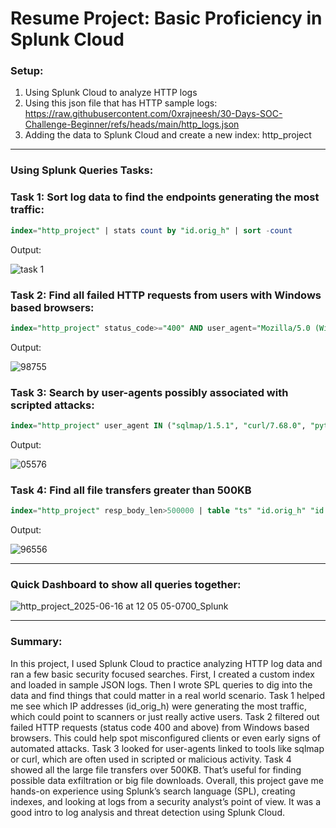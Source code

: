 # Resume Project: Basic Proficiency in Splunk Cloud

### Setup:
1. Using Splunk Cloud to analyze HTTP logs
2. Using this json file that has HTTP sample logs: https://raw.githubusercontent.com/0xrajneesh/30-Days-SOC-Challenge-Beginner/refs/heads/main/http_logs.json
3. Adding the data to Splunk Cloud and create a new index: http_project
---
### Using Splunk Queries Tasks:

### Task 1: Sort log data to find the endpoints generating the most traffic:
```sql
index="http_project" | stats count by "id.orig_h" | sort -count
```
Output:

![task 1](https://github.com/user-attachments/assets/4092414f-9d6e-4cff-a3dd-9664a00b8677)

### Task 2: Find all failed HTTP requests from users with Windows based browsers:
```sql
index="http_project" status_code>="400" AND user_agent="Mozilla/5.0 (Windows NT 10.0; Win64; x64)"
```
Output: 

![98755](https://github.com/user-attachments/assets/40703948-ea24-4568-b60e-a5d9cf9f5512)

### Task 3: Search by user-agents possibly associated with scripted attacks:
```sql
index="http_project" user_agent IN ("sqlmap/1.5.1", "curl/7.68.0", "python-requests/2.25.1", "botnet-checker/1.0") | stats count by user_agent
```
Output:

![05576](https://github.com/user-attachments/assets/13341932-8e0f-4ad2-9ee4-40ed35760f91)

### Task 4: Find all file transfers greater than 500KB
```sql
index="http_project" resp_body_len>500000 | table "ts" "id.orig_h" "id.resp_h" "uri" "resp_body_len" | sort -resp_body_len
```
Output:

![96556](https://github.com/user-attachments/assets/68204e69-3e5e-4f94-a3ae-d73263cf9e8e)

---
### Quick Dashboard to show all queries together:

![http_project_2025-06-16 at 12 05 05-0700_Splunk](https://github.com/user-attachments/assets/d0e23482-5afc-4ccc-a538-080fad877c51)

---
### Summary:

In this project, I used Splunk Cloud to practice analyzing HTTP log data and ran a few basic security focused searches. First, I created a custom index and loaded in sample JSON logs. Then I wrote SPL queries to dig into the data and find things that could matter in a real world scenario. Task 1 helped me see which IP addresses (id_orig_h) were generating the most traffic, which could point to scanners or just really active users. Task 2 filtered out failed HTTP requests (status code 400 and above) from Windows based browsers. This could help spot misconfigured clients or even early signs of automated attacks. Task 3 looked for user-agents linked to tools like sqlmap or curl, which are often used in scripted or malicious activity. Task 4 showed all the large file transfers over 500KB. That’s useful for finding possible data exfiltration or big file downloads. Overall, this project gave me hands-on experience using Splunk’s search language (SPL), creating indexes, and looking at logs from a security analyst’s point of view. It was a good intro to log analysis and threat detection using Splunk Cloud.
